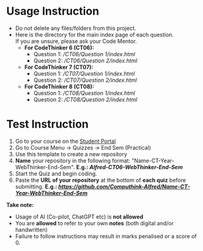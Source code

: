 # Usage Instruction

- Do not delete any files/folders from this project.
- Here is the directory for the main index page of each question.<br>If you are unsure, please ask your Code Mentor.
	- **For CodeThinker 6 (CT06):**
		- Question 1: */CT06/Question 1/index.html*
		- Question 2: */CT06/Question 2/index.html*
	- **For CodeThinker 7 (CT07):**
		- Question 1: */CT07/Question 1/index.html*
		- Question 2: */CT07/Question 2/index.html*
	- **For CodeThinker 8 (CT08):**
		- Question 1: */CT08/Question 1/index.html*
		- Question 2: */CT08/Question 2/index.html*

# Test Instruction

1. Go to your course on the [Student Portal](https://portal.computhink.com.sg/)
2. Go to Course Menu -> Quizzes -> End Sem (Practical)
3. Use this template to create a new repository
4. **Name** your repository in the following format: "Name-CT-Year-WebThinker-End-Sem". **E.g.: _Alfred-CT06-WebThinker-End-Sem_**
5. Start the Quiz and begin coding.
6. Paste the **URL of your repository** at the bottom of **each quiz** before submitting. **E.g.: _https://github.com/Computhink-Alfred/Name-CT-Year-WebThinker-End-Sem_**

**Take note:**
- Usage of AI (Co-pilot, ChatGPT etc) is **not allowed**
- You are **allowed** to refer to your own **notes** (both digital and/or handwritten)
- Failure to follow instructions may result in marks penalised or a score of 0.
